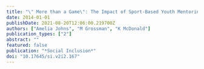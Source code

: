 ```yaml
---
title: "\" More than a Game\": The Impact of Sport-Based Youth Mentoring Schemes on Developing Resilience toward Violent Extremism"
date: 2014-01-01
publishDate: 2021-08-20T12:06:00.219700Z
authors: ["Amelia Johns", "M Grossman", "K McDonald"]
publication_types: ["2"]
abstract: ""
featured: false
publication: "*Social Inclusion*"
doi: "10.17645/si.v2i2.167"
---
```


